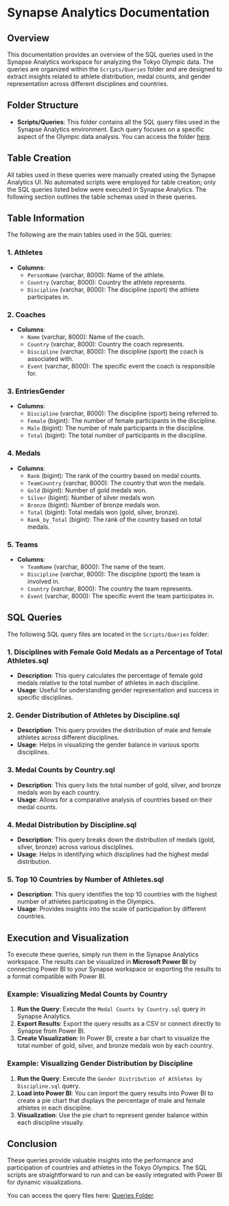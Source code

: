 # Synapse Analytics Documentation

## Overview

This documentation provides an overview of the SQL queries used in the Synapse Analytics workspace for analyzing the Tokyo Olympic data. The queries are organized within the `Scripts/Queries` folder and are designed to extract insights related to athlete distribution, medal counts, and gender representation across different disciplines and countries.

## Folder Structure

- **Scripts/Queries**: This folder contains all the SQL query files used in the Synapse Analytics environment. Each query focuses on a specific aspect of the Olympic data analysis. You can access the folder [here](https://github.com/HannibalGh/Azure-DE-Project-Tokyo-Olympic-Data-Analytics/tree/main/Synapse_Analytics/Scripts/Queries).

## Table Creation

All tables used in these queries were manually created using the Synapse Analytics UI. No automated scripts were employed for table creation; only the SQL queries listed below were executed in Synapse Analytics. The following section outlines the table schemas used in these queries.

## Table Information

The following are the main tables used in the SQL queries:

### 1. **Athletes**

- **Columns**:
  - `PersonName` (varchar, 8000): Name of the athlete.
  - `Country` (varchar, 8000): Country the athlete represents.
  - `Discipline` (varchar, 8000): The discipline (sport) the athlete participates in.

### 2. **Coaches**

- **Columns**:
  - `Name` (varchar, 8000): Name of the coach.
  - `Country` (varchar, 8000): Country the coach represents.
  - `Discipline` (varchar, 8000): The discipline (sport) the coach is associated with.
  - `Event` (varchar, 8000): The specific event the coach is responsible for.

### 3. **EntriesGender**

- **Columns**:
  - `Discipline` (varchar, 8000): The discipline (sport) being referred to.
  - `Female` (bigint): The number of female participants in the discipline.
  - `Male` (bigint): The number of male participants in the discipline.
  - `Total` (bigint): The total number of participants in the discipline.

### 4. **Medals**

- **Columns**:
  - `Rank` (bigint): The rank of the country based on medal counts.
  - `TeamCountry` (varchar, 8000): The country that won the medals.
  - `Gold` (bigint): Number of gold medals won.
  - `Silver` (bigint): Number of silver medals won.
  - `Bronze` (bigint): Number of bronze medals won.
  - `Total` (bigint): Total medals won (gold, silver, bronze).
  - `Rank_by_Total` (bigint): The rank of the country based on total medals.

### 5. **Teams**

- **Columns**:
  - `TeamName` (varchar, 8000): The name of the team.
  - `Discipline` (varchar, 8000): The discipline (sport) the team is involved in.
  - `Country` (varchar, 8000): The country the team represents.
  - `Event` (varchar, 8000): The specific event the team participates in.

## SQL Queries

The following SQL query files are located in the `Scripts/Queries` folder:

### 1. **Disciplines with Female Gold Medals as a Percentage of Total Athletes.sql**

- **Description**: This query calculates the percentage of female gold medals relative to the total number of athletes in each discipline.
- **Usage**: Useful for understanding gender representation and success in specific disciplines.

### 2. **Gender Distribution of Athletes by Discipline.sql**

- **Description**: This query provides the distribution of male and female athletes across different disciplines.
- **Usage**: Helps in visualizing the gender balance in various sports disciplines.

### 3. **Medal Counts by Country.sql**

- **Description**: This query lists the total number of gold, silver, and bronze medals won by each country.
- **Usage**: Allows for a comparative analysis of countries based on their medal counts.

### 4. **Medal Distribution by Discipline.sql**

- **Description**: This query breaks down the distribution of medals (gold, silver, bronze) across various disciplines.
- **Usage**: Helps in identifying which disciplines had the highest medal distribution.

### 5. **Top 10 Countries by Number of Athletes.sql**

- **Description**: This query identifies the top 10 countries with the highest number of athletes participating in the Olympics.
- **Usage**: Provides insights into the scale of participation by different countries.

## Execution and Visualization

To execute these queries, simply run them in the Synapse Analytics workspace. The results can be visualized in **Microsoft Power BI** by connecting Power BI to your Synapse workspace or exporting the results to a format compatible with Power BI.

### Example: Visualizing Medal Counts by Country

1. **Run the Query**: Execute the `Medal Counts by Country.sql` query in Synapse Analytics.
2. **Export Results**: Export the query results as a CSV or connect directly to Synapse from Power BI.
3. **Create Visualization**: In Power BI, create a bar chart to visualize the total number of gold, silver, and bronze medals won by each country.

### Example: Visualizing Gender Distribution by Discipline

1. **Run the Query**: Execute the `Gender Distribution of Athletes by Discipline.sql` query.
2. **Load into Power BI**: You can import the query results into Power BI to create a pie chart that displays the percentage of male and female athletes in each discipline.
3. **Visualization**: Use the pie chart to represent gender balance within each discipline visually.

## Conclusion

These queries provide valuable insights into the performance and participation of countries and athletes in the Tokyo Olympics. The SQL scripts are straightforward to run and can be easily integrated with Power BI for dynamic visualizations.

You can access the query files here: [Queries Folder](https://github.com/HannibalGh/Azure-DE-Project-Tokyo-Olympic-Data-Analytics/tree/main/Synapse_Analytics/Scripts/Queries).
